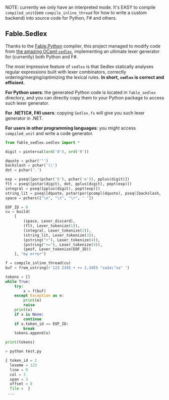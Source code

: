 NOTE: currently we only have an interpreted mode. It's EASY to compile `compiled_unit`(see `compile_inline_thread` for how to write a custom backend) into source code for Python, F\# and others.

## Fable.Sedlex

Thanks to the [Fable.Python](https://github.com/fable-compiler/Fable.Python) compiler, this project managed to modify code from [the amazing OCaml `sedlex`](https://github.com/ocaml-community/sedlex/blob/master/src/syntax), implementing an ultimate lexer generator for (currently) both Python and F\#.

The most impressive feature of `sedlex` is that Sedlex statically analyses regular expressions built with lexer combinators, correctly ordering/merging/optimizing the lexical rules. **In short, `sedlex` is correct and efficient.**

**For Python users**: the generated Python code is located in `fable_sedlex` directory, and you can directly copy them to your Python package to access such lexer generator. 

**For .NET(C\#, F\#) users**: copying `Sedlex.fs` will give you such lexer generator in .NET.

**For users in other programming languages**: you might access `compiled_unit` and write a code generator.

```python
from fable_sedlex.sedlex import *

digit = pinterval(ord('0'), ord('9'))

dquote = pchar('"')
backslash = pchar('\\')
dot = pchar('.')

exp = pseq([por(pchar('E'), pchar('e')), pplus(digit)])
flt = pseq([pstar(digit), dot, pplus(digit), popt(exp)])
integral = pseq([pplus(digit), popt(exp)])
string_lit = pseq([dquote, pstar(por(pcompl(dquote), pseq([backslash,  pany]))), dquote])
space = pchars(["\n", "\t", "\r", ' '])

EOF_ID = 0
cu = build(
    [
        (space, Lexer_discard),
        (flt, Lexer_tokenize(1)),
        (integral, Lexer_tokenize(2)),
        (string_lit, Lexer_tokenize(3)),
        (pstring("+"), Lexer_tokenize(4)),
        (pstring("+="), Lexer_tokenize(4)),
        (peof, Lexer_tokenize(EOF_ID))
    ], "my error")

f = compile_inline_thread(cu)
buf = from_ustring(r'123 2345 + += 2.34E5 "sada\"sa" ')

tokens = []
while True:
    try:
        x = f(buf)
    except Exception as e:
        print(e)
        raise
    print(x)
    if x is None:
        continue
    if x.token_id == EOF_ID:
        break
    tokens.append(x)

print(tokens)

> python test.py

{ token_id = 2
  lexeme = 123
  line = 0
  col = 3
  span = 3
  offset = 0
  file =  }
 ...

```